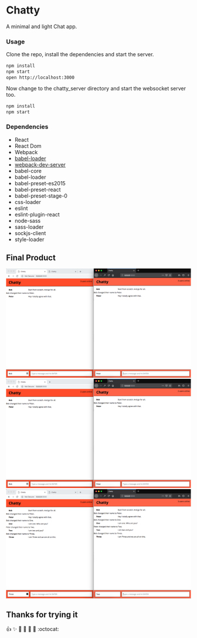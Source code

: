 Chatty
=====================

A minimal and light Chat app.

### Usage

Clone the repo, install the dependencies and start the server.

```
npm install
npm start
open http://localhost:3000
```

Now change to the chatty_server directory and start the websocket server too.

```
npm install
npm start
```

### Dependencies

* React
* React Dom
* Webpack
* [babel-loader](https://github.com/babel/babel-loader)
* [webpack-dev-server](https://github.com/webpack/webpack-dev-server)
* babel-core
* babel-loader
* babel-preset-es2015
* babel-preset-react
* babel-preset-stage-0
* css-loader
* eslint
* eslint-plugin-react
* node-sass
* sass-loader
* sockjs-client
* style-loader

## Final Product

!["Chatty"](/docs/chatty_1.png)
!["Chatty with one less user"](/docs/chatt_one_less_user.png)
!["Everyone chiming"](/docs/chatty_everyone_there.png)

## Thanks for trying it
:+1: :sparkles: :camel: :tada:
:rocket: :metal: :octocat: